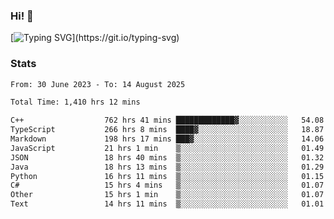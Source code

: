 ### Hi!  👋

[![Typing SVG](https://readme-typing-svg.herokuapp.com?font=Fira+Code&pause=1000&width=435&lines=Hello!+I'm+Texiwustion.)](https://git.io/typing-svg)

### Stats

<!--START_SECTION:waka-->

```txt
From: 30 June 2023 - To: 14 August 2025

Total Time: 1,410 hrs 12 mins

C++                  762 hrs 41 mins █████████████▓░░░░░░░░░░░   54.08 %
TypeScript           266 hrs 8 mins  ████▓░░░░░░░░░░░░░░░░░░░░   18.87 %
Markdown             198 hrs 17 mins ███▓░░░░░░░░░░░░░░░░░░░░░   14.06 %
JavaScript           21 hrs 1 min    ▒░░░░░░░░░░░░░░░░░░░░░░░░   01.49 %
JSON                 18 hrs 40 mins  ▒░░░░░░░░░░░░░░░░░░░░░░░░   01.32 %
Java                 18 hrs 13 mins  ▒░░░░░░░░░░░░░░░░░░░░░░░░   01.29 %
Python               16 hrs 11 mins  ▒░░░░░░░░░░░░░░░░░░░░░░░░   01.15 %
C#                   15 hrs 4 mins   ▒░░░░░░░░░░░░░░░░░░░░░░░░   01.07 %
Other                15 hrs 1 min    ▒░░░░░░░░░░░░░░░░░░░░░░░░   01.07 %
Text                 14 hrs 11 mins  ▒░░░░░░░░░░░░░░░░░░░░░░░░   01.01 %
```

<!--END_SECTION:waka-->
